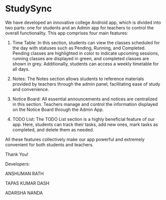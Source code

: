# StudySync

We have developed an innovative college Android app, which is divided into two parts: one for students and an Admin app for teachers to control the overall functionality. This app comprises four main features:

1. Time Table: In this section, students can view the classes scheduled for the day with statuses such as Pending, Running, and Completed. Pending classes are highlighted in color to indicate upcoming sessions, running classes are displayed in green, and completed classes are shown in grey. Additionally, students can access a weekly timetable for all days.

2. Notes: The Notes section allows students to reference materials provided by teachers through the admin panel, facilitating ease of study and convenience.

3. Notice Board: All essential announcements and notices are centralized in this section. Teachers manage and control the information displayed on the Notice Board through the Admin App.

4. TODO List: The TODO List section is a highly beneficial feature of our app. Here, students can track their tasks, add new ones, mark tasks as completed, and delete them as needed.

All these features collectively make our app powerful and extremely convenient for both students and teachers.

Thank You!

Developers:

ANSHUMAN RATH

TAPAS KUMAR DASH

ADARSHA NANDA

